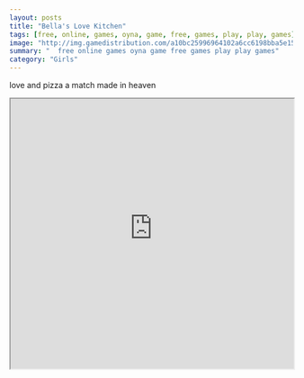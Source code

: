 ```yaml
---
layout: posts
title: "Bella's Love Kitchen"
tags: [free, online, games, oyna, game, free, games, play, play, games]
image: "http://img.gamedistribution.com/a10bc25996964102a6cc6198bba5e15b.jpg"
summary: "  free online games oyna game free games play play games"
category: "Girls"
---
```


love and pizza a match made in heaven

<iframe width="100%" height="480px;" src="http://flash.gamedistribution.com?game=a10bc25996964102a6cc6198bba5e15b"></iframe>